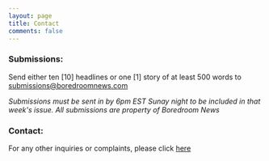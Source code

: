 ```yaml
---
layout: page
title: Contact
comments: false
---
```


### Submissions:

Send either ten [10] headlines or one [1] story of at least 500 words to submissions@boredroomnews.com

_Submissions must be sent in by 6pm EST Sunay night to be included in that week's issue. All submissions are property of Boredroom News_

### Contact:

For any other inquiries or complaints, please click [here](https://boredroomnews.com/DNC)

